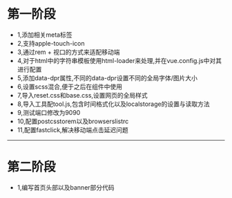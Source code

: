 # 第一阶段
* 1,添加相关meta标签
* 2,支持apple-touch-icon
* 3,通过rem + 视口的方式来适配移动端
* 4,对于html中的字符串模板使用html-loader来处理,并在vue.config.js中对其进行配置
* 5,添加data-dpr属性,不同的data-dpr设置不同的全局字体/图片大小
* 6,设置scss混合,便于之后在组件中使用
* 7,导入reset.css和base.css,设置网页的全局样式
* 8,导入工具配tool.js,包含时间格式化以及localstorage的设置与读取方法
* 9,测试端口修改为9090
* 10,配置postcsstorem以及browserslistrc
* 11,配置fastclick,解决移动端点击延迟问题
---------------------------------------------------
# 第二阶段
* 1,编写首页头部以及banner部分代码
